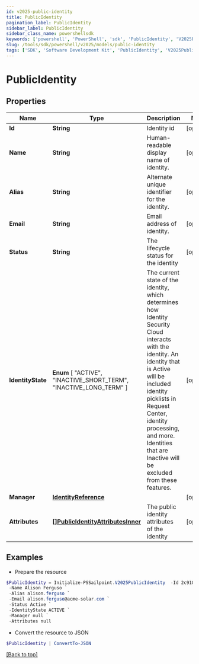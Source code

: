 ```yaml
---
id: v2025-public-identity
title: PublicIdentity
pagination_label: PublicIdentity
sidebar_label: PublicIdentity
sidebar_class_name: powershellsdk
keywords: ['powershell', 'PowerShell', 'sdk', 'PublicIdentity', 'V2025PublicIdentity'] 
slug: /tools/sdk/powershell/v2025/models/public-identity
tags: ['SDK', 'Software Development Kit', 'PublicIdentity', 'V2025PublicIdentity']
---
```



# PublicIdentity

## Properties

Name | Type | Description | Notes
------------ | ------------- | ------------- | -------------
**Id** | **String** | Identity id | [optional] 
**Name** | **String** | Human-readable display name of identity. | [optional] 
**Alias** | **String** | Alternate unique identifier for the identity. | [optional] 
**Email** | **String** | Email address of identity. | [optional] 
**Status** | **String** | The lifecycle status for the identity | [optional] 
**IdentityState** |  **Enum** [  "ACTIVE",    "INACTIVE_SHORT_TERM",    "INACTIVE_LONG_TERM" ] | The current state of the identity, which determines how Identity Security Cloud interacts with the identity. An identity that is Active will be included identity picklists in Request Center, identity processing, and more. Identities that are Inactive will be excluded from these features.  | [optional] 
**Manager** | [**IdentityReference**](identity-reference) |  | [optional] 
**Attributes** | [**[]PublicIdentityAttributesInner**](public-identity-attributes-inner) | The public identity attributes of the identity | [optional] 

## Examples

- Prepare the resource
```powershell
$PublicIdentity = Initialize-PSSailpoint.V2025PublicIdentity  -Id 2c9180857182305e0171993735622948 `
 -Name Alison Ferguso `
 -Alias alison.ferguso `
 -Email alison.ferguso@acme-solar.com `
 -Status Active `
 -IdentityState ACTIVE `
 -Manager null `
 -Attributes null
```

- Convert the resource to JSON
```powershell
$PublicIdentity | ConvertTo-JSON
```


[[Back to top]](#) 

